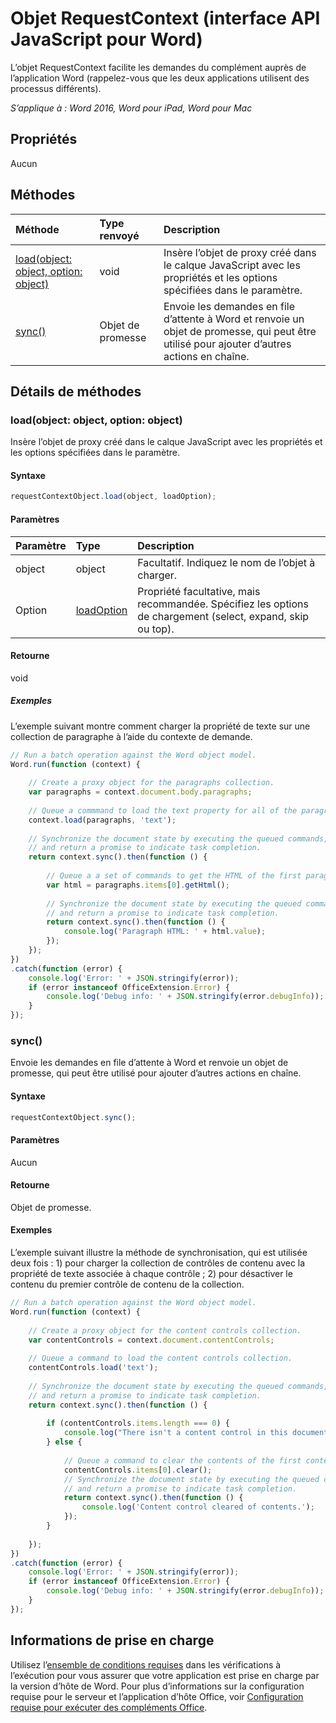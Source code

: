 # Objet RequestContext (interface API JavaScript pour Word)

L’objet RequestContext facilite les demandes du complément auprès de l’application Word (rappelez-vous que les deux applications utilisent des processus différents). 

_S’applique à : Word 2016, Word pour iPad, Word pour Mac_

## Propriétés
Aucun

## Méthodes

| Méthode         | Type renvoyé    |Description|
|:---------------|:--------|:----------|
|[load(object: object, option: object)](#loadobject-object-option-object)  |void     |Insère l’objet de proxy créé dans le calque JavaScript avec les propriétés et les options spécifiées dans le paramètre.|
|[sync()](#sync)  |Objet de promesse |Envoie les demandes en file d’attente à Word et renvoie un objet de promesse, qui peut être utilisé pour ajouter d’autres actions en chaîne.|

## Détails de méthodes

### load(object: object, option: object)
Insère l’objet de proxy créé dans le calque JavaScript avec les propriétés et les options spécifiées dans le paramètre.

#### Syntaxe
```js
requestContextObject.load(object, loadOption);
```

#### Paramètres
| Paramètre       | Type    |Description|
|:----------------|:--------|:----------|
|object|object|Facultatif. Indiquez le nom de l’objet à charger.|
|Option|[loadOption](loadoption.md)|Propriété facultative, mais recommandée. Spécifiez les options de chargement (select, expand, skip ou top). |

#### Retourne
void

##### Exemples

L’exemple suivant montre comment charger la propriété de texte sur une collection de paragraphe à l’aide du contexte de demande.

```js
// Run a batch operation against the Word object model.
Word.run(function (context) {
    
    // Create a proxy object for the paragraphs collection.
    var paragraphs = context.document.body.paragraphs;
    
    // Queue a commmand to load the text property for all of the paragraphs.
    context.load(paragraphs, 'text');
    
    // Synchronize the document state by executing the queued commands, 
    // and return a promise to indicate task completion.
    return context.sync().then(function () {
        
        // Queue a a set of commands to get the HTML of the first paragraph.
        var html = paragraphs.items[0].getHtml();    
        
        // Synchronize the document state by executing the queued commands, 
        // and return a promise to indicate task completion.
        return context.sync().then(function () {
            console.log('Paragraph HTML: ' + html.value);
        });      
    });  
})
.catch(function (error) {
    console.log('Error: ' + JSON.stringify(error));
    if (error instanceof OfficeExtension.Error) {
        console.log('Debug info: ' + JSON.stringify(error.debugInfo));
    }
});

```

### sync() 
Envoie les demandes en file d’attente à Word et renvoie un objet de promesse, qui peut être utilisé pour ajouter d’autres actions en chaîne.

#### Syntaxe
```js
requestContextObject.sync();
```

#### Paramètres
Aucun

#### Retourne
Objet de promesse.

#### Exemples

L’exemple suivant illustre la méthode de synchronisation, qui est utilisée deux fois : 1) pour charger la collection de contrôles de contenu avec la propriété de texte associée à chaque contrôle ; 2) pour désactiver le contenu du premier contrôle de contenu de la collection.

```js
// Run a batch operation against the Word object model.
Word.run(function (context) {
    
    // Create a proxy object for the content controls collection.
    var contentControls = context.document.contentControls;
    
    // Queue a command to load the content controls collection.
    contentControls.load('text');
     
    // Synchronize the document state by executing the queued commands, 
    // and return a promise to indicate task completion.
    return context.sync().then(function () {
        
        if (contentControls.items.length === 0) {
            console.log("There isn't a content control in this document.");
        } else {
            
            // Queue a command to clear the contents of the first content control.
            contentControls.items[0].clear();
            // Synchronize the document state by executing the queued commands, 
            // and return a promise to indicate task completion.
            return context.sync().then(function () {
                console.log('Content control cleared of contents.');
            });      
        }
            
    });  
})
.catch(function (error) {
    console.log('Error: ' + JSON.stringify(error));
    if (error instanceof OfficeExtension.Error) {
        console.log('Debug info: ' + JSON.stringify(error.debugInfo));
    }
});

```

## Informations de prise en charge

Utilisez l’[ensemble de conditions requises](https://msdn.microsoft.com/EN-US/library/office/mt590206.aspx) dans les vérifications à l’exécution pour vous assurer que votre application est prise en charge par la version d’hôte de Word. Pour plus d’informations sur la configuration requise pour le serveur et l’application d’hôte Office, voir [Configuration requise pour exécuter des compléments Office](https://msdn.microsoft.com/EN-US/library/office/dn833104.aspx). 
